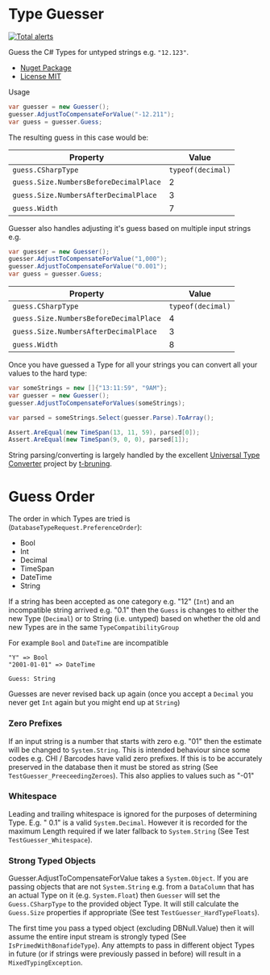 # Type Guesser

[![Total alerts](https://img.shields.io/lgtm/alerts/g/HicServices/TypeGuesser.svg?logo=lgtm&logoWidth=18)](https://lgtm.com/projects/g/HicServices/TypeGuesser/alerts/)

Guess the C# Types for untyped strings e.g. `"12.123"`.

- [Nuget Package](https://www.nuget.org/packages/HIC.TypeGuesser/)
- [License MIT](./LICENSE)

Usage

```csharp
var guesser = new Guesser();
guesser.AdjustToCompensateForValue("-12.211");
var guess = guesser.Guess;
```

The resulting guess in this case would be:

|Property  | Value |
|-------|----|
|   `guess.CSharpType`| `typeof(decimal)` |
|   `guess.Size.NumbersBeforeDecimalPlace` | 2 |
|   `guess.Size.NumbersAfterDecimalPlace`| 3 |
|   `guess.Width` | 7 |


Guesser also handles adjusting it's guess based on multiple input strings e.g.


```csharp
var guesser = new Guesser();
guesser.AdjustToCompensateForValue("1,000");
guesser.AdjustToCompensateForValue("0.001");
var guess = guesser.Guess;
```

|Property  | Value |
|-------|----|
|   `guess.CSharpType`| `typeof(decimal)` |
|   `guess.Size.NumbersBeforeDecimalPlace` | 4 |
|   `guess.Size.NumbersAfterDecimalPlace`| 3 |
|   `guess.Width` | 8 |

Once you have guessed a Type for all your strings you can convert all your values to the hard type:

```csharp
var someStrings = new []{"13:11:59", "9AM"};
var guesser = new Guesser();
guesser.AdjustToCompensateForValues(someStrings);

var parsed = someStrings.Select(guesser.Parse).ToArray();

Assert.AreEqual(new TimeSpan(13, 11, 59), parsed[0]);
Assert.AreEqual(new TimeSpan(9, 0, 0), parsed[1]);
```

String parsing/converting is largely handled by the excellent [Universal Type Converter](https://github.com/t-bruning/UniversalTypeConverter) project by [t-bruning](https://github.com/t-bruning).

# Guess Order
The order in which Types are tried is (`DatabaseTypeRequest.PreferenceOrder`):

- Bool
- Int
- Decimal
- TimeSpan
- DateTime 
- String

If a string has been accepted as one category e.g. "12" (`Int`) and an incompatible string arrived e.g. "0.1" then the `Guess` is changes to either the new Type (`Decimal`) or to String (i.e. untyped) based on whether the old and new Types are in the same `TypeCompatibilityGroup`

For example `Bool` and `DateTime` are incompatible

```
"Y" => Bool
"2001-01-01" => DateTime

Guess: String
```

Guesses are never revised back up again (once you accept a `Decimal` you never get `Int` again but you might end up at `String`)

### Zero Prefixes
If an input string is a number that starts with zero e.g. "01" then the estimate will be changed to `System.String`.  This is intended behaviour since some codes e.g. CHI / Barcodes have valid zero prefixes.  If this is to be accurately preserved in the database then it must be stored as string (See `TestGuesser_PreeceedingZeroes`).  This also applies to values such as "-01"

### Whitespace
Leading and trailing whitespace is ignored for the purposes of determining Type.  E.g. " 0.1" is a valid `System.Decimal`.  However it is recorded for the maximum Length required if we later fallback to `System.String` (See Test `TestGuesser_Whitespace`).

### Strong Typed Objects

Guesser.AdjustToCompensateForValue takes a `System.Object`.  If you are passing objects that are not `System.String` e.g. from a `DataColumn` that has an actual Type on it (e.g. `System.Float`) then `Guesser` will set the `Guess.CSharpType` to the provided object Type.  It will still calculate the `Guess.Size` properties if appropriate (See test `TestGuesser_HardTypeFloats`).

The first time you pass a typed object (excluding DBNull.Value) then it will assume the entire input stream is strongly typed (See `IsPrimedWithBonafideType`).  Any attempts to pass in different object Types in future (or if strings were previously passed in before) will result in a `MixedTypingException`.
